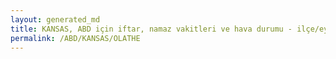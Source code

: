 ```yaml
---
layout: generated_md
title: KANSAS, ABD için iftar, namaz vakitleri ve hava durumu - ilçe/eyalet seç
permalink: /ABD/KANSAS/OLATHE
---
```


<script type="text/javascript">
  var country = ABD;
  var city = KANSAS;
  var state = OLATHE;
  var lat = 72;
  var lon = 21;
</script>
